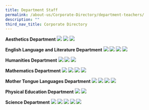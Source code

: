 ```yaml
---
title: Department Staff
permalink: /about-us/Corporate-Directory/department-teachers/
description: ""
third_nav_title: Corporate Directory
---
```

**Aesthetics Department**
![](/images/1a_Aesthetics.png)
![](/images/1b_Aesthetics.png)
![](/images/1c_Aesthetics.png)

**English Language and Literature Department**
![](/images/2a_English%20Language%20and%20Literature.png)
![](/images/2b_English%20Language%20and%20Literature.png)
![](/images/2c_insert1_English%20Language%20and%20Literature.png)
![](/images/2c_English%20Language%20and%20Literature.png)

**Humanities Department**
![](/images/3a_Humanities.png)
![](/images/3b_Humanities.png)
![](/images/3c_Humanities1.png)

**Mathematics Department**
![](/images/4a_Maths1.png)
![](/images/4b_Maths1.png)
![](/images/4c_Maths1.png)
![](/images/4d_Maths4.png)


**Mother Tongue Languages Department**
![](/images/5a_Mother%20Tongue%20Languages.png)
![](/images/5b_Mother%20Tongue%20Languages1.png)
![](/images/5c_Mother%20Tongue%20Languages.png)
![](/images/5d_Mother%20Tongue%20Languages.png)

**Physical Education Department**
![](/images/6a_PE.png)
![](/images/6b_PE.png)

**Science Department**
![](/images/7a_Science.png)
![](/images/7b_Science2.png)
![](/images/7c_Science1.png)
![](/images/7d_Science.png)
![](/images/7e_Science.png)